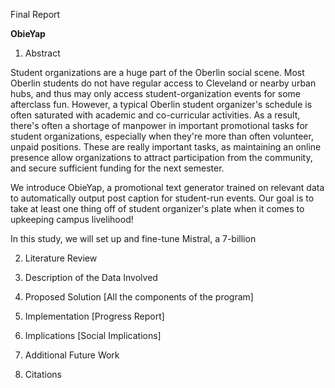Final Report

**ObieYap**

1. Abstract

Student organizations are a huge part of the Oberlin social scene. Most  Oberlin students do not have regular access to Cleveland or nearby urban hubs, and thus may only access student-organization events for some afterclass fun. However, a typical Oberlin student organizer's schedule is often saturated with academic and co-curricular activities. As a result, there's often a shortage of manpower in important promotional tasks for student organizations, especially when they're more than often volunteer, unpaid positions. These are really important tasks, as maintaining an online presence allow organizations to attract participation from the community, and secure sufficient funding for the next semester.      

We introduce ObieYap, a promotional text generator trained on relevant data to automatically output post caption for student-run events. Our goal is to take at least one thing off of student organizer's plate when it comes to upkeeping campus livelihood! 

In this study, we will set up and fine-tune Mistral, a 7-billion 

2. Literature Review




3. Description of the Data Involved



4. Proposed Solution
[All the components of the program]

5. Implementation
[Progress Report]

6. Implications
[Social Implications]

7. Additional Future Work

8. Citations

